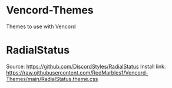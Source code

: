 # Vencord-Themes
Themes to use with Vencord

# RadialStatus
Source: https://github.com/DiscordStyles/RadialStatus
Install link: https://raw.githubusercontent.com/RedMarbles1/Vencord-Themes/main/RadialStatus.theme.css
